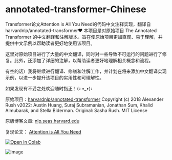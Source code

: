 # annotated-transformer-Chinese
Transformer论文Attention is All You Need的代码中文注释实现，翻译自harvardnlp/annotated-transformer❤
本项目是对原始项目 The Annotated Transformer 的中文翻译和注解版本。旨在使原始项目更加直观、易于理解，并提供中文示例以帮助读者更好地使用该项目。

这里对原始项目进行了大量的中文翻译，同时对一些导致不可运行的问题进行了修复。此外，还添加了详细的注解，以帮助读者更好地理解相关概念和流程。

有空的话）我将继续进行翻译、修缮和注解工作，并计划在将来添加中文翻译实现示例，以进一步提升该项目的实用性和可理解性。

如果发现有不妥之处欢迎随时指正！(ง •_•)ง

原始项目：[harvardnlp/annotated-transformer](https://github.com/harvardnlp/annotated-transformer/)
Copyright (c) 2018 Alexander Rush
v2022: Austin Huang, Suraj Subramanian, Jonathan Sum, Khalid Almubarak, and Stella Biderman.
Original: Sasha Rush.
MIT License

原版博客文章:
[nlp.seas.harvard.edu](http://nlp.seas.harvard.edu/annotated-transformer/)

复现论文：
[Attention is All You Need](https://arxiv.org/abs/1706.03762)

[![Open In Colab](https://colab.research.google.com/assets/colab-badge.svg)](https://colab.research.google.com/github/harvardnlp/annotated-transformer/blob/master/AnnotatedTransformer.ipynb)

![image](https://user-images.githubusercontent.com/35882/166251887-9da909a9-660b-45a9-ae72-0aae89fb38d4.png)

